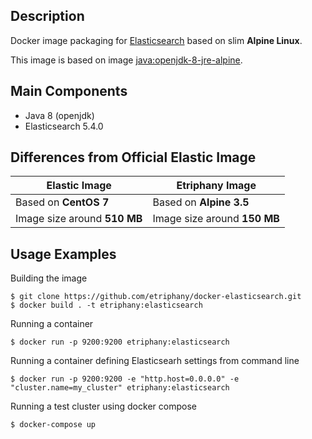 ## Description

Docker image packaging for [Elasticsearch](https://www.elastic.co/products/elasticsearch) based on slim **Alpine Linux**.

This image is based on image [java:openjdk-8-jre-alpine](https://github.com/docker-library/openjdk/blob/master/8-jre/alpine/Dockerfile).

## Main Components

* Java 8 (openjdk)
* Elasticsearch 5.4.0

## Differences from Official Elastic Image

 Elastic Image                                                              | Etriphany Image
----------------------------------------------------------------------------|-------------------------------------
Based on **CentOS 7**                                                       | Based on **Alpine 3.5**
Image size around **510 MB**                                                | Image size around **150 MB**


## Usage Examples

Building the image

```
$ git clone https://github.com/etriphany/docker-elasticsearch.git
$ docker build . -t etriphany:elasticsearch
```

Running a container

```
$ docker run -p 9200:9200 etriphany:elasticsearch
```

Running a container defining Elasticsearh settings from command line

```
$ docker run -p 9200:9200 -e "http.host=0.0.0.0" -e "cluster.name=my_cluster" etriphany:elasticsearch
```

Running a test cluster using docker compose

```
$ docker-compose up
```
